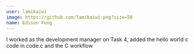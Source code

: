 ```yaml
---
user: lamikaiwi
image: https://github.com/lamikaiwi.png?size=50
name: Edison Fung
---
```

I worked as the development manager on Task 4, added the hello world c code in code.c and the C workflow

<!-- 
Note: Please put down your own information, and register your real contribution. Check the md syntax and DO NOT set up a table...
-->
